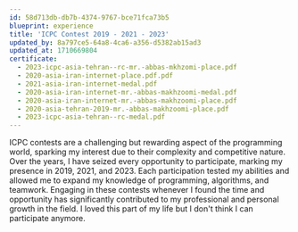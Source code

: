 ```yaml
---
id: 58d713db-db7b-4374-9767-bce71fca73b5
blueprint: experience
title: 'ICPC Contest 2019 - 2021 - 2023'
updated_by: 8a797ce5-64a8-4ca6-a356-d5382ab15ad3
updated_at: 1710669804
certificate:
  - 2023-icpc-asia-tehran--rc-mr.-abbas-mkhzomi-place.pdf
  - 2020-asia-iran-internet-place.pdf.pdf
  - 2021-asia-iran-internet-medal.pdf
  - 2020-asia-iran-internet-mr.-abbas-makhzoomi-medal.pdf
  - 2020-asia-iran-internet-mr.-abbas-makhzoomi-place.pdf
  - 2020-asia-tehran-2019-mr.-abbas-makhzoomi-place.pdf
  - 2023-icpc-asia-tehran--rc-medal.pdf
---
```

ICPC contests are a challenging but rewarding aspect of the programming world, sparking my interest due to their complexity and competitive nature. Over the years, I have seized every opportunity to participate, marking my presence in 2019, 2021, and 2023. Each participation tested my abilities and allowed me to expand my knowledge of programming, algorithms, and teamwork. Engaging in these contests whenever I found the time and opportunity has significantly contributed to my professional and personal growth in the field. I loved this part of my life but I don't think I can participate anymore.